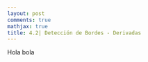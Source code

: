 ```yaml
---
layout: post
comments: true
mathjax: true
title: 4.2| Detección de Bordes - Derivadas
--- 
```


Hola bola
